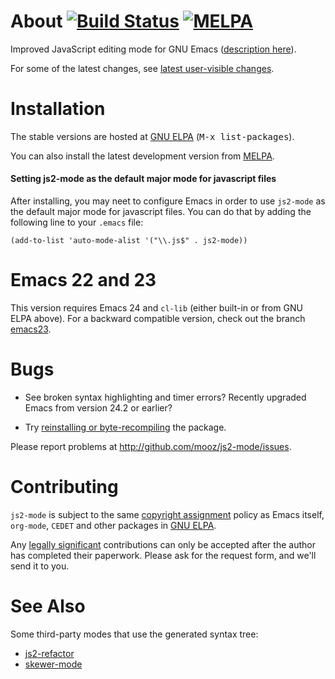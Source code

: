 About [![Build Status](https://travis-ci.org/mooz/js2-mode.svg?branch=master)](https://travis-ci.org/mooz/js2-mode) [![MELPA](https://melpa.org/packages/js2-mode-badge.svg)](https://melpa.org/#/js2-mode)
======

Improved JavaScript editing mode for GNU Emacs ([description here](http://elpa.gnu.org/packages/js2-mode.html)).

For some of the latest changes, see [latest user-visible changes](https://github.com/mooz/js2-mode/wiki/Latest-user-visible-changes).

Installation
======

The stable versions are hosted at [GNU ELPA](http://elpa.gnu.org/)
(<kbd>M-x list-packages</kbd>).

You can also install the latest development version from
[MELPA](https://melpa.org/#/getting-started).

#### Setting js2-mode as the default major mode for javascript files

After installing, you may neet to configure Emacs in order to use `js2-mode` as the default major mode for javascript files. You can do that by adding the following line to your `.emacs` file:

    (add-to-list 'auto-mode-alist '("\\.js$" . js2-mode))

Emacs 22 and 23
===============

This version requires Emacs 24 and `cl-lib` (either built-in or from GNU ELPA above).
For a backward compatible version, check out the branch
[emacs23](https://github.com/mooz/js2-mode/tree/emacs23).

Bugs
====

* See broken syntax highlighting and timer errors? Recently upgraded
Emacs from version 24.2 or earlier?

* Try
[reinstalling or byte-recompiling](https://github.com/mooz/js2-mode/issues/72)
the package.

Please report problems at <http://github.com/mooz/js2-mode/issues>.

Contributing
======

`js2-mode` is subject to the same
[copyright assignment](http://www.gnu.org/prep/maintain/html_node/Copyright-Papers.html)
policy as Emacs itself, `org-mode`, `CEDET` and other packages in
[GNU ELPA](http://elpa.gnu.org/packages/).

Any
[legally significant](http://www.gnu.org/prep/maintain/html_node/Legally-Significant.html#Legally-Significant)
contributions can only be accepted after the author has completed their
paperwork. Please ask for the request form, and we'll send it to you.

See Also
======

Some third-party modes that use the generated syntax tree:

* [js2-refactor](https://github.com/magnars/js2-refactor.el)
* [skewer-mode](https://github.com/skeeto/skewer-mode)
